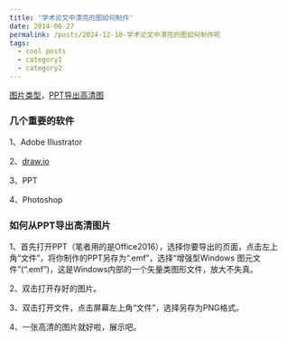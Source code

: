 ```yaml
---
title: '学术论文中漂亮的图如何制作'
date: 2014-06-27
permalink: /posts/2024-12-10-学术论文中漂亮的图如何制作呢
tags:
  - cool posts
  - category1
  - category2
---
```


[图片类型](https://zhuanlan.zhihu.com/p/484875645)，[PPT导出高清图](https://zhuanlan.zhihu.com/p/666717136)

### 几个重要的软件 

1、Adobe Illustrator

2、[draw.io](https://www.drawio.com/)

3、PPT

4、Photoshop

### 如何从PPT导出高清图片

1、首先打开PPT（笔者用的是Office2016），选择你要导出的页面，点击左上角“文件”，将你制作的PPT另存为“.emf”，选择“增强型Windows 图元文件”(“.emf”)，这是Windows内部的一个矢量类图形文件，放大不失真。

2、双击打开存好的图片。

3、双击打开文件，点击屏幕左上角“文件”，选择另存为PNG格式。

4、一张高清的图片就好啦，展示吧。




